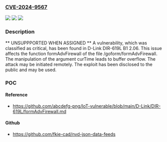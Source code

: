 ### [CVE-2024-9567](https://cve.mitre.org/cgi-bin/cvename.cgi?name=CVE-2024-9567)
![](https://img.shields.io/static/v1?label=Product&message=DIR-619L%20B1&color=blue)
![](https://img.shields.io/static/v1?label=Version&message=%3D%202.06%20&color=brighgreen)
![](https://img.shields.io/static/v1?label=Vulnerability&message=Buffer%20Overflow&color=brighgreen)

### Description

** UNSUPPPORTED WHEN ASSIGNED ** A vulnerability, which was classified as critical, has been found in D-Link DIR-619L B1 2.06. This issue affects the function formAdvFirewall of the file /goform/formAdvFirewall. The manipulation of the argument curTime leads to buffer overflow. The attack may be initiated remotely. The exploit has been disclosed to the public and may be used.

### POC

#### Reference
- https://github.com/abcdefg-png/IoT-vulnerable/blob/main/D-Link/DIR-619L/formAdvFirewall.md

#### Github
- https://github.com/fkie-cad/nvd-json-data-feeds

